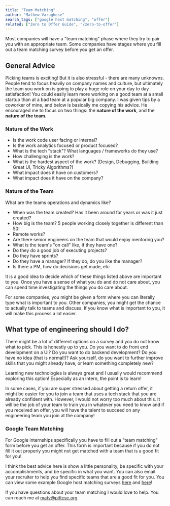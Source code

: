 ```yaml
---
title: "Team Matching"
author: "Mathew Varughese"
search_tags: ["google host matching", "offer"]
related: ["Zero to Offer Guide", "/zero-to-offer"]
---
```


Most companies will have a "team matching" phase where they try to pair you with an appropriate team. Some companies have stages where you fill out a team matching survey before you get an offer.

## General Advice

Picking teams is exciting! But it is also stressful - there are many unknowns. People tend to focus heavily on company names and culture, but ultimately the team you work on is going to play a huge role on your day to day satisfaction! You could easily learn more working on a good team at a small startup than at a bad team at a popular big company. I was given tips by a coworker of mine, and below is basically me copying his advice. He encouraged me to focus on two things: the **nature of the work**, and the **nature of the team**.

### Nature of the Work

- Is the work code user facing or internal?
- Is the work analytics focused or product focused?
- What is the tech "stack"? What languages / frameworks do they use?
- How challenging is the work?
- What is the hardest aspect of the work? (Design, Debugging, Building Great UI, Tricky Algorithms?)
- What impact does it have on customers?
- What impact does it have on the company?

### Nature of the Team

What are the teams operations and dynamics like?

- When was the team created? Has it been around for years or was it just created?
- How big is the team? 5 people working closely together is different than 50!
- Remote works?
- Are there senior engineers on the team that would enjoy mentoring you?
- What is the team's "on call" like, if they have one?
- Do they do a good job of executing projects?
- Do they have sprints?
- Do they have a manager? If they do, do you like the manager?
- Is there a PM, how do decisions get made, etc

It is a good idea to decide which of these things listed above are important to you. Once you have a sense of what you do and do not care about, you can spend time investigating the things you do care about.

For some companies, you might be given a form where you can literally type what is important to you. Other companies, you might get the chance to actually talk to teams and discuss. If you know what is important to you, it will make this process a lot easier.

## What type of engineering should I do?

There might be a lot of different options on a survey and you do not know what to pick. This is honestly up to you. Do you want to do front end development on a UI? Do you want to do backend development? Do you have no idea (that is normal!)? Ask yourself, do you want to further improve skills that you might already have, or learn something completely new?

Learning new technologies is always great and I usually would recommend exploring this option! Especially as an intern, the point is to learn!

In some cases, if you are super stressed about getting a return offer, it might be easier for you to join a team that uses a tech stack that you are already confident with. However, I would not worry too much about this. It will be the job of your team to train you in whatever you need to know and if you received an offer, you will have the talent to succeed on any engineering team you join at the company!

### Google Team Matching

For Google internships specifically you have to fill out a "team matching" form before you get an offer. This form is important because if you do not fill it out properly you might not get matched with a team that is a good fit for you!

I think the best advice here is show a little personality, be specific with your accomplishments, and be specific in what you want. You can also email your recruiter to help you find specific teams that are a good fit for you. You can view some example Google host matching surveys [here](https://docs.google.com/document/d/1xb1glON01lMKZCgyWNsj0fCqzHzuQq0woG4hQNdma2w/edit) and [here](https://docs.google.com/document/d/1RnLATQGcuKrAUOx7OV_neOxtBRIIWqsOUle4mm2fqHg/edit)!

If you have questions about your team matching I would love to help. You can reach me at matv@pittcsc.org.
